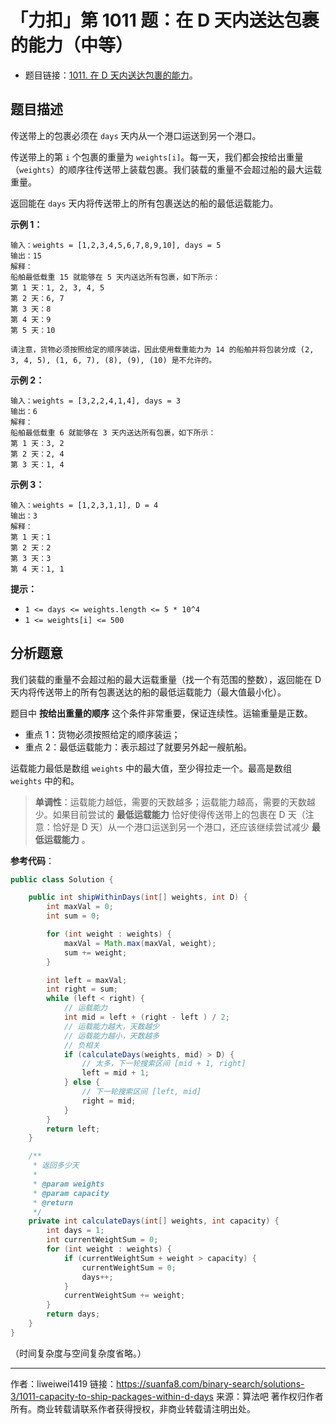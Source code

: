 # 「力扣」第 1011 题：在 D 天内送达包裹的能力（中等）

- 题目链接：[1011. 在 D 天内送达包裹的能力](https://leetcode-cn.com/problems/capacity-to-ship-packages-within-d-days/)。

## 题目描述

传送带上的包裹必须在 `days` 天内从一个港口运送到另一个港口。

传送带上的第 `i` 个包裹的重量为 `weights[i]`。每一天，我们都会按给出重量（`weights`）的顺序往传送带上装载包裹。我们装载的重量不会超过船的最大运载重量。

返回能在 `days` 天内将传送带上的所有包裹送达的船的最低运载能力。

**示例 1：**

```
输入：weights = [1,2,3,4,5,6,7,8,9,10], days = 5
输出：15
解释：
船舶最低载重 15 就能够在 5 天内送达所有包裹，如下所示：
第 1 天：1, 2, 3, 4, 5
第 2 天：6, 7
第 3 天：8
第 4 天：9
第 5 天：10

请注意，货物必须按照给定的顺序装运，因此使用载重能力为 14 的船舶并将包装分成 (2, 3, 4, 5), (1, 6, 7), (8), (9), (10) 是不允许的。
```

**示例 2：**

```
输入：weights = [3,2,2,4,1,4], days = 3
输出：6
解释：
船舶最低载重 6 就能够在 3 天内送达所有包裹，如下所示：
第 1 天：3, 2
第 2 天：2, 4
第 3 天：1, 4
```

**示例 3：**

```
输入：weights = [1,2,3,1,1], D = 4
输出：3
解释：
第 1 天：1
第 2 天：2
第 3 天：3
第 4 天：1, 1
```

**提示：**

- `1 <= days <= weights.length <= 5 * 10^4`
- `1 <= weights[i] <= 500`

## 分析题意

我们装载的重量不会超过船的最大运载重量（找一个有范围的整数），返回能在 D 天内将传送带上的所有包裹送达的船的最低运载能力（最大值最小化）。

题目中 **按给出重量的顺序** 这个条件非常重要，保证连续性。运输重量是正数。

- 重点 1：货物必须按照给定的顺序装运；
- 重点 2：最低运载能力：表示超过了就要另外起一艘航船。

运载能力最低是数组 `weights` 中的最大值，至少得拉走一个。最高是数组 `weights` 中的和。

> **单调性**：运载能力越低，需要的天数越多；运载能力越高，需要的天数越少。如果目前尝试的 **最低运载能力** 恰好使得传送带上的包裹在 D 天（注意：恰好是 D 天）从一个港口运送到另一个港口，还应该继续尝试减少 **最低运载能力** 。

**参考代码**：

```java
public class Solution {

    public int shipWithinDays(int[] weights, int D) {
        int maxVal = 0;
        int sum = 0;

        for (int weight : weights) {
            maxVal = Math.max(maxVal, weight);
            sum += weight;
        }

        int left = maxVal;
        int right = sum;
        while (left < right) {
            // 运载能力
            int mid = left + (right - left ) / 2;
            // 运载能力越大，天数越少
            // 运载能力越小，天数越多
            // 负相关
            if (calculateDays(weights, mid) > D) {
                // 太多，下一轮搜索区间 [mid + 1, right]
                left = mid + 1;
            } else {
                // 下一轮搜索区间 [left, mid]
                right = mid;
            }
        }
        return left;
    }

    /**
     * 返回多少天
     *
     * @param weights
     * @param capacity
     * @return
     */
    private int calculateDays(int[] weights, int capacity) {
        int days = 1;
        int currentWeightSum = 0;
        for (int weight : weights) {
            if (currentWeightSum + weight > capacity) {
                currentWeightSum = 0;
                days++;
            }
            currentWeightSum += weight;
        }
        return days;
    }
}
```


（时间复杂度与空间复杂度省略。）

---

作者：liweiwei1419
链接：https://suanfa8.com/binary-search/solutions-3/1011-capacity-to-ship-packages-within-d-days
来源：算法吧
著作权归作者所有。商业转载请联系作者获得授权，非商业转载请注明出处。